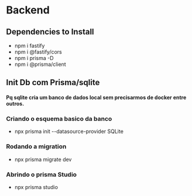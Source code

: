 # Backend

## Dependencies to Install

- npm i fastify
- npm i @fastify/cors
- npm i prisma -D
- npm i @prisma/client


## Init Db com Prisma/sqlite
#### Pq sqlite cria um banco de dados local sem precisarmos de docker entre outros.

### Criando o esquema basico da banco
- npx prisma init --datasource-provider SQLite

### Rodando a migration
- npx prisma migrate dev

### Abrindo o prisma Studio
- npx prisma studio
